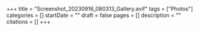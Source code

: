 +++
title = "Screenshot_20230916_080313_Gallery.avif"
tags = ["Photos"]
categories = []
startDate = ""
draft = false
pages = []
description = ""
citations = []
+++
